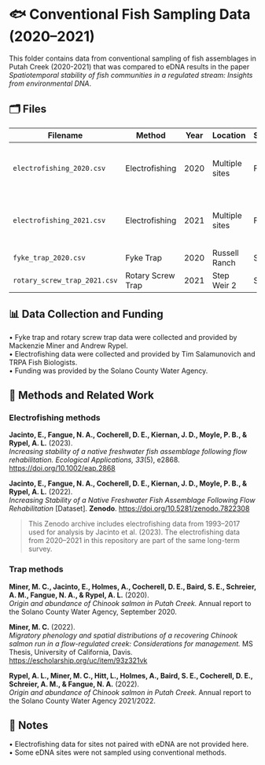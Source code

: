 # 🐟 Conventional Fish Sampling Data (2020–2021)

This folder contains data from conventional sampling of fish assemblages in Putah Creek (2020-2021) that was compared to eDNA results in the paper *Spatiotemporal stability of fish communities in a regulated stream: Insights from environmental DNA*.


## 🗂️ Files

| Filename                         | Method              | Year | Location        | Season | Notes |
|----------------------------------|---------------------|------|-----------------|--------|-------|
| `electrofishing_2020.csv`        | Electrofishing      | 2020 | Multiple sites  | Fall   | Partial overlap with eDNA sites |
| `electrofishing_2021.csv`        | Electrofishing      | 2021 | Multiple sites  | Fall   | Partial overlap with eDNA sites |
| `fyke_trap_2020.csv`             | Fyke Trap           | 2020 | Russell Ranch   | Spring | Single trap |
| `rotary_screw_trap_2021.csv`     | Rotary Screw Trap   | 2021 | Step Weir 2     | Spring | Single trap |

## 📊 Data Collection and Funding

• Fyke trap and rotary screw trap data were collected and provided by Mackenzie Miner and Andrew Rypel.  
• Electrofishing data were collected and provided by Tim Salamunovich and TRPA Fish Biologists.  
• Funding was provided by the Solano County Water Agency.

## 📄 Methods and Related Work

### Electrofishing methods

**Jacinto, E., Fangue, N. A., Cocherell, D. E., Kiernan, J. D., Moyle, P. B., & Rypel, A. L.** (2023).  
*Increasing stability of a native freshwater fish assemblage following flow rehabilitation.* *Ecological Applications, 33*(5), e2868.
https://doi.org/10.1002/eap.2868

**Jacinto, E., Fangue, N. A., Cocherell, D. E., Kiernan, J. D., Moyle, P. B., & Rypel, A. L.** (2022).  
*Increasing Stability of a Native Freshwater Fish Assemblage Following Flow Rehabilitation* [Dataset]. **Zenodo**. https://doi.org/10.5281/zenodo.7822308  
> This Zenodo archive includes electrofishing data from 1993–2017 used for analysis by Jacinto et al. (2023). The electrofishing data from 2020–2021 in this repository are part of the same long-term survey.

### Trap methods

**Miner, M. C., Jacinto, E., Holmes, A., Cocherell, D. E., Baird, S. E., Schreier, A. M., Fangue, N. A., & Rypel, A. L.** (2020).  
*Origin and abundance of Chinook salmon in Putah Creek.* Annual report to the Solano County Water Agency, September 2020.

**Miner, M. C.** (2022).  
*Migratory phenology and spatial distributions of a recovering Chinook salmon run in a flow-regulated creek: Considerations for management.* MS Thesis, University of California, Davis.
https://escholarship.org/uc/item/93z321vk

**Rypel, A. L., Miner, M. C., Hitt, L., Holmes, A., Baird, S. E., Cocherell, D. E., Schreier, A. M., & Fangue, N. A.** (2022).  
*Origin and abundance of Chinook salmon in Putah Creek.* Annual report to the Solano County Water Agency 2021/2022.

## 📌 Notes

• Electrofishing data for sites not paired with eDNA are not provided here.  
• Some eDNA sites were not sampled using conventional methods.
